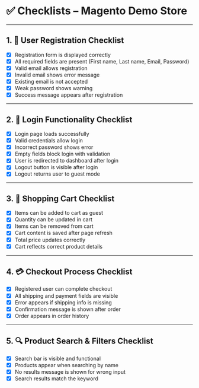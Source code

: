 # ✅ Checklists – Magento Demo Store

---

## 1. 🧾 User Registration Checklist
- [x] Registration form is displayed correctly
- [x] All required fields are present (First name, Last name, Email, Password)
- [x] Valid email allows registration
- [x] Invalid email shows error message
- [x] Existing email is not accepted
- [x] Weak password shows warning
- [x] Success message appears after registration

---

## 2. 🔐 Login Functionality Checklist
- [x] Login page loads successfully
- [x] Valid credentials allow login
- [x] Incorrect password shows error
- [x] Empty fields block login with validation
- [x] User is redirected to dashboard after login
- [x] Logout button is visible after login
- [x] Logout returns user to guest mode

---

## 3. 🛒 Shopping Cart Checklist
- [x] Items can be added to cart as guest
- [x] Quantity can be updated in cart
- [x] Items can be removed from cart
- [x] Cart content is saved after page refresh
- [x] Total price updates correctly
- [x] Cart reflects correct product details

---

## 4. 💳 Checkout Process Checklist
- [x] Registered user can complete checkout
- [x] All shipping and payment fields are visible
- [x] Error appears if shipping info is missing
- [x] Confirmation message is shown after order
- [x] Order appears in order history

---

## 5. 🔍 Product Search & Filters Checklist
- [x] Search bar is visible and functional
- [x] Products appear when searching by name
- [x] No results message is shown for wrong input
- [x] Search results match the keyword
